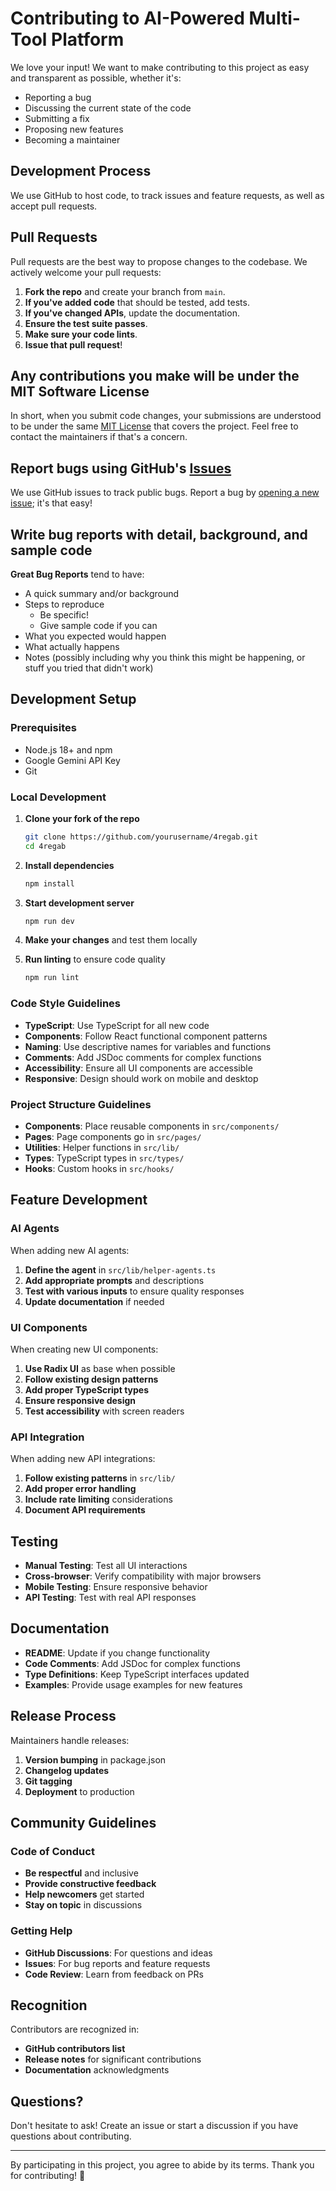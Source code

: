 # Contributing to AI-Powered Multi-Tool Platform

We love your input! We want to make contributing to this project as easy and transparent as possible, whether it's:

- Reporting a bug
- Discussing the current state of the code
- Submitting a fix
- Proposing new features
- Becoming a maintainer

## Development Process

We use GitHub to host code, to track issues and feature requests, as well as accept pull requests.

## Pull Requests

Pull requests are the best way to propose changes to the codebase. We actively welcome your pull requests:

1. **Fork the repo** and create your branch from `main`.
2. **If you've added code** that should be tested, add tests.
3. **If you've changed APIs**, update the documentation.
4. **Ensure the test suite passes**.
5. **Make sure your code lints**.
6. **Issue that pull request**!

## Any contributions you make will be under the MIT Software License

In short, when you submit code changes, your submissions are understood to be under the same [MIT License](http://choosealicense.com/licenses/mit/) that covers the project. Feel free to contact the maintainers if that's a concern.

## Report bugs using GitHub's [Issues](https://github.com/yourusername/4regab/issues)

We use GitHub issues to track public bugs. Report a bug by [opening a new issue](https://github.com/yourusername/4regab/issues/new); it's that easy!

## Write bug reports with detail, background, and sample code

**Great Bug Reports** tend to have:

- A quick summary and/or background
- Steps to reproduce
  - Be specific!
  - Give sample code if you can
- What you expected would happen
- What actually happens
- Notes (possibly including why you think this might be happening, or stuff you tried that didn't work)

## Development Setup

### Prerequisites

- Node.js 18+ and npm
- Google Gemini API Key
- Git

### Local Development

1. **Clone your fork of the repo**
   ```bash
   git clone https://github.com/yourusername/4regab.git
   cd 4regab
   ```

2. **Install dependencies**
   ```bash
   npm install
   ```

3. **Start development server**
   ```bash
   npm run dev
   ```

4. **Make your changes** and test them locally

5. **Run linting** to ensure code quality
   ```bash
   npm run lint
   ```

### Code Style Guidelines

- **TypeScript**: Use TypeScript for all new code
- **Components**: Follow React functional component patterns
- **Naming**: Use descriptive names for variables and functions
- **Comments**: Add JSDoc comments for complex functions
- **Accessibility**: Ensure all UI components are accessible
- **Responsive**: Design should work on mobile and desktop

### Project Structure Guidelines

- **Components**: Place reusable components in `src/components/`
- **Pages**: Page components go in `src/pages/`
- **Utilities**: Helper functions in `src/lib/`
- **Types**: TypeScript types in `src/types/`
- **Hooks**: Custom hooks in `src/hooks/`

## Feature Development

### AI Agents

When adding new AI agents:

1. **Define the agent** in `src/lib/helper-agents.ts`
2. **Add appropriate prompts** and descriptions
3. **Test with various inputs** to ensure quality responses
4. **Update documentation** if needed

### UI Components

When creating new UI components:

1. **Use Radix UI** as base when possible
2. **Follow existing design patterns**
3. **Add proper TypeScript types**
4. **Ensure responsive design**
5. **Test accessibility** with screen readers

### API Integration

When adding new API integrations:

1. **Follow existing patterns** in `src/lib/`
2. **Add proper error handling**
3. **Include rate limiting** considerations
4. **Document API requirements**

## Testing

- **Manual Testing**: Test all UI interactions
- **Cross-browser**: Verify compatibility with major browsers
- **Mobile Testing**: Ensure responsive behavior
- **API Testing**: Test with real API responses

## Documentation

- **README**: Update if you change functionality
- **Code Comments**: Add JSDoc for complex functions
- **Type Definitions**: Keep TypeScript interfaces updated
- **Examples**: Provide usage examples for new features

## Release Process

Maintainers handle releases:

1. **Version bumping** in package.json
2. **Changelog updates**
3. **Git tagging**
4. **Deployment** to production

## Community Guidelines

### Code of Conduct

- **Be respectful** and inclusive
- **Provide constructive feedback**
- **Help newcomers** get started
- **Stay on topic** in discussions

### Getting Help

- **GitHub Discussions**: For questions and ideas
- **Issues**: For bug reports and feature requests
- **Code Review**: Learn from feedback on PRs

## Recognition

Contributors are recognized in:

- **GitHub contributors list**
- **Release notes** for significant contributions
- **Documentation** acknowledgments

## Questions?

Don't hesitate to ask! Create an issue or start a discussion if you have questions about contributing.

---

By participating in this project, you agree to abide by its terms. Thank you for contributing! 🎉
